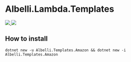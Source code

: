 # Albelli.Lambda.Templates


<a href="https://ci.appveyor.com/project/albumprinter/albelli-templates-amazon/branch/master"><img src="https://ci.appveyor.com/api/projects/status/bunen2a3k2rlt7dp?svg=true" />
</a> <a href="https://www.nuget.org/packages/Albelli.Lambda.Templates/"><img src="https://img.shields.io/nuget/vpre/Albelli.Lambda.Templates.svg" /></a>

## How to install
```
dotnet new -u Albelli.Templates.Amazon && dotnet new -i Albelli.Templates.Amazon
```


